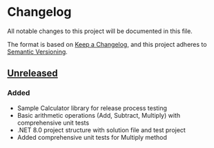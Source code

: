 # Changelog

All notable changes to this project will be documented in this file.

The format is based on [Keep a Changelog](https://keepachangelog.com/en/1.1.0/),
and this project adheres to [Semantic Versioning](https://semver.org/spec/v2.0.0.html).

## [Unreleased]

### Added

- Sample Calculator library for release process testing
- Basic arithmetic operations (Add, Subtract, Multiply) with comprehensive unit tests
- .NET 8.0 project structure with solution file and test project
- Added comprehensive unit tests for Multiply method

[unreleased]: https://github.com/neolution-ch/Neolution.ReleaseProcessTest/compare/main...HEAD

